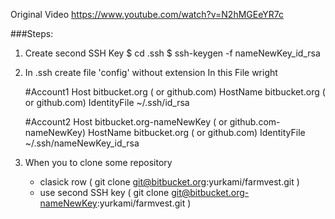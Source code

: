Original Video
https://www.youtube.com/watch?v=N2hMGEeYR7c



###Steps: 
 1. Create second SSH Key
    $ cd .ssh
    $ ssh-keygen -f nameNewKey_id_rsa
  
 2. In .ssh create file 'config' without extension
    In this File wright
    
      #Account1
      Host bitbucket.org ( or github.com)
      HostName bitbucket.org ( or github.com)
      IdentityFile ~/.ssh/id_rsa
      
      #Account2
      Host bitbucket.org-nameNewKey ( or github.com-nameNewKey) 
      HostName bitbucket.org ( or github.com)
      IdentityFile ~/.ssh/nameNewKey_id_rsa
      
      
 3. When you to clone some repository 
       - clasick row ( git clone git@bitbucket.org:yurkami/farmvest.git )
       - use second SSH key ( git clone git@bitbucket.org-nameNewKey:yurkami/farmvest.git )
